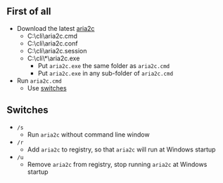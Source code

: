 ## First of all
- Download the latest [aria2c](https://github.com/aria2/aria2/releases/latest)
    - C:\cli\aria2c.cmd
    - C:\cli\aria2c.conf
    - C:\cli\aria2c.session
    - C:\cli\\*\aria2c.exe
        - Put `aria2c.exe` the same folder as `aria2c.cmd`
        - Put `aria2c.exe` in any sub-folder of `aria2c.cmd`
- Run `aria2c.cmd`
    - Use [switches](#switches)

## Switches
- `/s`
    - Run `aria2c` without command line window
- `/r`
    - Add `aria2c` to registry, so that `aria2c` will run at Windows startup
- `/u`
    - Remove `aria2c` from registry, stop running `aria2c` at Windows startup
